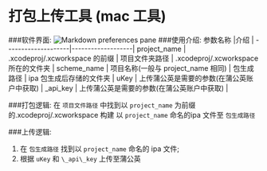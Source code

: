 # 打包上传工具 (mac 工具)
###软件界面:
![Markdown preferences pane](https://github.com/xrefLee/IPA-Package/blob/master/111.png?raw=true)
###使用介绍:
参数名称   	          |介绍    				| 
--------------------|-------------------|
project_name        | 	.xcodeproj/.xcworkspace 的前缀  | 
项目文件夹路径  		| 	.xcodeproj/.xcworkspace 所在的文件夹   | 
scheme_name  			| 	项目名称(一般与 project_name 相同)      | 
包生成路径      		|  	ipa 包生成后存储的文件夹  | 
 uKey           		|  	上传蒲公英是需要的参数(在蒲公英账户中获取)   |
\_api\_key         	| 	上传蒲公英是需要的参数(在蒲公英账户中获取)     |

###打包逻辑:
在 `项目文件路径` 中找到以 `project_name` 为前缀的.xcodeproj/.xcworkspace 构建 以 `project_name` 命名的ipa 文件至 `包生成路径`

###上传逻辑:
1. 在 `包生成路径` 找到以 `project_name` 命名的 ipa 文件; 
2. 根据 `uKey` 和 `\_api\_key` 上传至蒲公英

